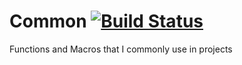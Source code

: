 # Common [![Build Status](https://travis-ci.org/amagura/commoner.svg?branch=not-a-library)](https://travis-ci.org/amagura/common)
Functions and Macros that I commonly use in projects

